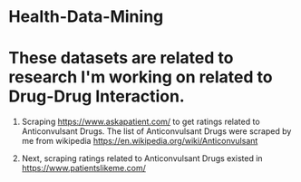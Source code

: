 # Health-Data-Mining
# These datasets are related to research I'm working on related to Drug-Drug Interaction.
1. Scraping https://www.askapatient.com/ to get ratings related to Anticonvulsant Drugs. The list of Anticonvulsant Drugs were scraped by me from wikipedia https://en.wikipedia.org/wiki/Anticonvulsant

2. Next, scraping ratings related to Anticonvulsant Drugs existed in  https://www.patientslikeme.com/
